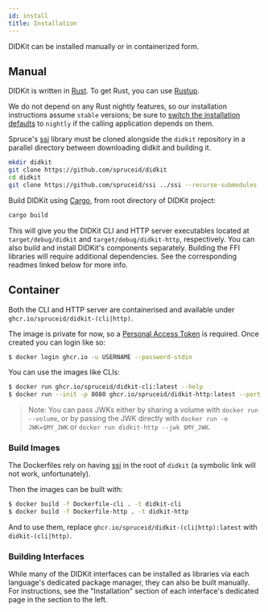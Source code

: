 ```yaml
---
id: install
title: Installation
---
```


[Rust]: https://www.rust-lang.org/
[rustup]: https://rustup.rs/
[Cargo]: https://doc.rust-lang.org/cargo/
[ssi]: https://github.com/spruceid/ssi
[installing-rust]: https://rust-lang.github.io/rustup/installation/index.html



DIDKit can be installed manually or in containerized form.

## Manual

DIDKit is written in [Rust][]. To get Rust, you can use [Rustup][].

We do not depend on any Rust nightly features, so our installation instructions assume `stable` versions; be sure to [switch the installation defaults][installing-rust] to `nightly` if the calling application depends on them.

Spruce's [ssi][] library must be cloned alongside the `didkit` repository in a parallel directory between downloading didkit and building it.

```sh
mkdir didkit
git clone https://github.com/spruceid/didkit
cd didkit
git clone https://github.com/spruceid/ssi ../ssi --recurse-submodules
```

Build DIDKit using [Cargo][], from root directory of DIDKit project:

```sh
cargo build
```

This will give you the DIDKit CLI and HTTP server executables located at
`target/debug/didkit` and `target/debug/didkit-http`, respectively. You can also build and install DIDKit's components separately. Building the FFI libraries will require additional dependencies. See the corresponding readmes linked below for more info.

## Container

Both the CLI and HTTP server are containerised and available under
`ghcr.io/spruceid/didkit-(cli|http)`.

The image is private for now, so a [Personal Access Token](https://docs.github.com/en/free-pro-team@latest/github/authenticating-to-github/creating-a-personal-access-token)
is required. Once created you can login like so:
```bash
$ docker login ghcr.io -u USERNAME --password-stdin
```

You can use the images like CLIs:
```bash
$ docker run ghcr.io/spruceid/didkit-cli:latest --help
$ docker run --init -p 8080 ghcr.io/spruceid/didkit-http:latest --port 8080
```

> Note: You can pass JWKs either by sharing a volume with `docker run --volume`, or by passing the JWK directly with `docker run -e JWK=$MY_JWK` or `docker run didkit-http --jwk $MY_JWK`.

### Build Images

The Dockerfiles rely on having [ssi][] in the root of `didkit` (a symbolic link will not work, unfortunately).

Then the images can be built with:
```bash
$ docker build -f Dockerfile-cli . -t didkit-cli
$ docker build -f Dockerfile-http . -t didkit-http
```

And to use them, replace `ghcr.io/spruceid/didkit-(cli|http):latest` with `didkit-(cli|http)`.

### Building Interfaces

While many of the DIDKit interfaces can be installed as libraries via each
language's dedicated package manager, they can also be built manually.  For
instructions, see the "Installation" section of each interface's dedicated page
in the section to the left.